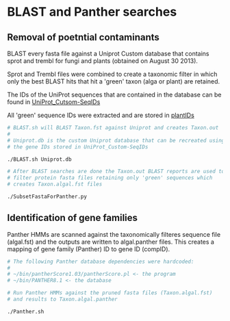 BLAST and Panther searches
==========================

Removal of poetntial contaminants
---------------------------------

BLAST every fasta file against a Uniprot Custom database that contains
sprot and trembl for fungi and plants (obtained on August 30 2013). 

Sprot and Trembl files were combined to create a taxonomic filter in which 
only the best BLAST hits that hit a 'green' taxon (alga or plant) are 
retained. 

The IDs of the UniProt sequences that are contained in the database can be
found in [UniProt_Cutsom-SeqIDs](https://github.com/bastodian/Dimensions/blob/master/Annotation/GeneFamily-Annotation/Blast-and-Panther-Results/UniProt_Custom-SeqIDs)

All 'green' sequence IDs were extracted and are stored in [plantIDs](https://github.com/bastodian/Dimensions/blob/master/Annotation/GeneFamily-Annotation/Blast-and-Panther-Results/plantIDs)

```bash
# BLAST.sh will BLAST Taxon.fst against Uniprot and creates Taxon.out
#
# Uniprot.db is the custom Uniprot database that can be recreated using
# the gene IDs stored in UniProt_Custom-SeqIDs

./BLAST.sh Uniprot.db

# After BLAST searches are done the Taxon.out BLAST reports are used to 
# filter protein fasta files retaining only 'green' sequences which 
# creates Taxon.algal.fst files

./SubsetFastaForPanther.py
```

Identification of gene families
-------------------------------

Panther HMMs are scanned against the taxonomically filteres sequence file (algal.fst)
and the outputs are written to algal.panther files. This creates a mapping of 
gene family (Panther) ID to gene ID (compID).


```bash
# The following Panther database dependencies were hardcoded:
#
# ~/bin/pantherScore1.03/pantherScore.pl <- the program
# ~/bin/PANTHER8.1 <- the database

# Run Panther HMMs against the pruned fasta files (Taxon.algal.fst) 
# and results to Taxon.algal.panther

./Panther.sh
```
